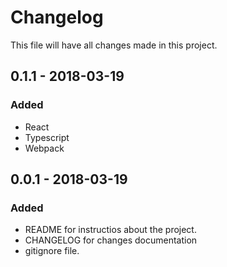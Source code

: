 # Changelog

This file will have all changes made in this project.

## 0.1.1 - 2018-03-19
### Added
- React
- Typescript
- Webpack

## 0.0.1 - 2018-03-19
### Added
- README for instructios about the project.
- CHANGELOG for changes documentation
- gitignore file.
